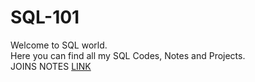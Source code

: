 
# SQL-101
Welcome to SQL world.\
Here you can find all my SQL Codes, Notes and Projects.\
JOINS NOTES [LINK](https://github.com/Dhritionly/SQL-101/tree/d6875c1add34d5ae76499dbf152216b4edcf3106/NOTES)



